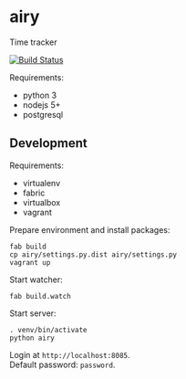 # airy

Time tracker

[![Build Status](https://travis-ci.org/xuhcc/airy.svg?branch=master)](https://travis-ci.org/xuhcc/airy)

Requirements:

* python 3
* nodejs 5+
* postgresql

## Development

Requirements:

* virtualenv
* fabric
* virtualbox
* vagrant

Prepare environment and install packages:

```
fab build
cp airy/settings.py.dist airy/settings.py
vagrant up
```

Start watcher:

```
fab build.watch
```

Start server:

```
. venv/bin/activate
python airy
```

Login at `http://localhost:8085`.  
Default password: `password`.
